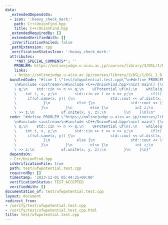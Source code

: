 ```yaml
---
data:
  _extendedDependsOn:
  - icon: ':heavy_check_mark:'
    path: C++/UnionFind.hpp
    title: C++/UnionFind.hpp
  _extendedRequiredBy: []
  _extendedVerifiedWith: []
  _isVerificationFailed: false
  _pathExtension: cpp
  _verificationStatusIcon: ':heavy_check_mark:'
  attributes:
    '*NOT_SPECIAL_COMMENTS*': ''
    PROBLEM: https://onlinejudge.u-aizu.ac.jp/courses/library/3/DSL/1/DSL_1_B
    links:
    - https://onlinejudge.u-aizu.ac.jp/courses/library/3/DSL/1/DSL_1_B
  bundledCode: "#line 1 \"test/ufwpotential.test.cpp\"\n#define PROBLEM \"https://onlinejudge.u-aizu.ac.jp/courses/library/3/DSL/1/DSL_1_B\"\
    \n#include <iostream>\n#include <C++/UnionFind.hpp>\nint main() {\n    int n,\
    \ q;\n    std::cin >> n >> q;\n    UFPotential uf(n);\n    while(q--) {\n    \
    \    int t, x, y;\n        std::cin >> t >> x >> y;\n        if(t) {\n       \
    \     if(uf.same(x, y)) {\n                std::cout << uf.dist(x, y) << '\\n';\n\
    \            }\n            else {\n                std::cout << \"?\\n\";\n \
    \           }\n        }\n        else {\n            int z;\n            std::cin\
    \ >> z;\n            uf.unite(x, y, z);\n        }\n    }\n}\n"
  code: "#define PROBLEM \"https://onlinejudge.u-aizu.ac.jp/courses/library/3/DSL/1/DSL_1_B\"\
    \n#include <iostream>\n#include <C++/UnionFind.hpp>\nint main() {\n    int n,\
    \ q;\n    std::cin >> n >> q;\n    UFPotential uf(n);\n    while(q--) {\n    \
    \    int t, x, y;\n        std::cin >> t >> x >> y;\n        if(t) {\n       \
    \     if(uf.same(x, y)) {\n                std::cout << uf.dist(x, y) << '\\n';\n\
    \            }\n            else {\n                std::cout << \"?\\n\";\n \
    \           }\n        }\n        else {\n            int z;\n            std::cin\
    \ >> z;\n            uf.unite(x, y, z);\n        }\n    }\n}"
  dependsOn:
  - C++/UnionFind.hpp
  isVerificationFile: true
  path: test/ufwpotential.test.cpp
  requiredBy: []
  timestamp: '2023-12-01 05:44:25+09:00'
  verificationStatus: TEST_ACCEPTED
  verifiedWith: []
documentation_of: test/ufwpotential.test.cpp
layout: document
redirect_from:
- /verify/test/ufwpotential.test.cpp
- /verify/test/ufwpotential.test.cpp.html
title: test/ufwpotential.test.cpp
---
```


